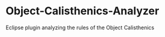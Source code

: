 Object-Calisthenics-Analyzer
============================

Eclipse plugin analyzing the rules of the Object Calisthenics
